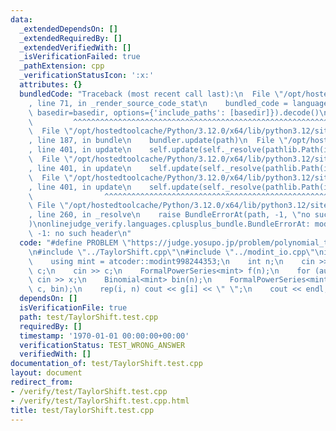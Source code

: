 ```yaml
---
data:
  _extendedDependsOn: []
  _extendedRequiredBy: []
  _extendedVerifiedWith: []
  _isVerificationFailed: true
  _pathExtension: cpp
  _verificationStatusIcon: ':x:'
  attributes: {}
  bundledCode: "Traceback (most recent call last):\n  File \"/opt/hostedtoolcache/Python/3.12.0/x64/lib/python3.12/site-packages/onlinejudge_verify/documentation/build.py\"\
    , line 71, in _render_source_code_stat\n    bundled_code = language.bundle(stat.path,\
    \ basedir=basedir, options={'include_paths': [basedir]}).decode()\n          \
    \         ^^^^^^^^^^^^^^^^^^^^^^^^^^^^^^^^^^^^^^^^^^^^^^^^^^^^^^^^^^^^^^^^^^^^^^^^^^^^^^^^^\n\
    \  File \"/opt/hostedtoolcache/Python/3.12.0/x64/lib/python3.12/site-packages/onlinejudge_verify/languages/cplusplus.py\"\
    , line 187, in bundle\n    bundler.update(path)\n  File \"/opt/hostedtoolcache/Python/3.12.0/x64/lib/python3.12/site-packages/onlinejudge_verify/languages/cplusplus_bundle.py\"\
    , line 401, in update\n    self.update(self._resolve(pathlib.Path(included), included_from=path))\n\
    \  File \"/opt/hostedtoolcache/Python/3.12.0/x64/lib/python3.12/site-packages/onlinejudge_verify/languages/cplusplus_bundle.py\"\
    , line 401, in update\n    self.update(self._resolve(pathlib.Path(included), included_from=path))\n\
    \  File \"/opt/hostedtoolcache/Python/3.12.0/x64/lib/python3.12/site-packages/onlinejudge_verify/languages/cplusplus_bundle.py\"\
    , line 401, in update\n    self.update(self._resolve(pathlib.Path(included), included_from=path))\n\
    \                ^^^^^^^^^^^^^^^^^^^^^^^^^^^^^^^^^^^^^^^^^^^^^^^^^^^^^^^^^\n \
    \ File \"/opt/hostedtoolcache/Python/3.12.0/x64/lib/python3.12/site-packages/onlinejudge_verify/languages/cplusplus_bundle.py\"\
    , line 260, in _resolve\n    raise BundleErrorAt(path, -1, \"no such header\"\
    )\nonlinejudge_verify.languages.cplusplus_bundle.BundleErrorAt: modsqrt.cpp: line\
    \ -1: no such header\n"
  code: "#define PROBLEM \"https://judge.yosupo.jp/problem/polynomial_taylor_shift\"\
    \n#include \"../TaylorShift.cpp\"\n#include \"../modint_io.cpp\"\nint main() {\n\
    \    using mint = atcoder::modint998244353;\n    int n;\n    cin >> n;\n    mint\
    \ c;\n    cin >> c;\n    FormalPowerSeries<mint> f(n);\n    for (auto &x : f)\
    \ cin >> x;\n    Binomial<mint> bin(n);\n    FormalPowerSeries<mint> g = TaylorShift<mint>(f,\
    \ c, bin);\n    rep(i, n) cout << g[i] << \" \";\n    cout << endl;\n}"
  dependsOn: []
  isVerificationFile: true
  path: test/TaylorShift.test.cpp
  requiredBy: []
  timestamp: '1970-01-01 00:00:00+00:00'
  verificationStatus: TEST_WRONG_ANSWER
  verifiedWith: []
documentation_of: test/TaylorShift.test.cpp
layout: document
redirect_from:
- /verify/test/TaylorShift.test.cpp
- /verify/test/TaylorShift.test.cpp.html
title: test/TaylorShift.test.cpp
---
```

